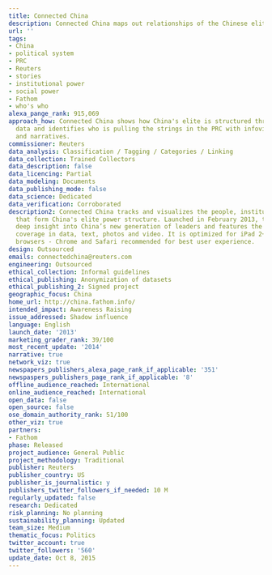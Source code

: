 ```yaml
---
title: Connected China
description: Connected China maps out relationships of the Chinese elite power
url: ''
tags:
- China
- political system
- PRC
- Reuters
- stories
- institutional power
- social power
- Fathom
- who's who
alexa_pange_rank: 915,069
approach_how: Connected China shows how China's elite is structured through relational
  data and identifies who is pulling the strings in the PRC with infovisualization
  and narratives.
commissioner: Reuters
data_analysis: Classification / Tagging / Categories / Linking
data_collection: Trained Collectors
data_description: false
data_licencing: Partial
data_modeling: Documents
data_publishing_mode: false
data_science: Dedicated
data_verification: Corroborated
description2: Connected China tracks and visualizes the people, institutions and relationships
  that form China's elite power structure. Launched in February 2013, the app provides
  deep insight into China’s new generation of leaders and features the best of Reuters’
  coverage in data, text, photos and video. It is optimized for iPad 2+ and modern
  browsers - Chrome and Safari recommended for best user experience.
design: Outsourced
emails: connectedchina@reuters.com
engineering: Outsourced
ethical_collection: Informal guidelines
ethical_publishing: Anonymization of datasets
ethical_publishing_2: Signed project
geographic_focus: China
home_url: http://china.fathom.info/
intended_impact: Awareness Raising
issue_addressed: Shadow influence
language: English
launch_date: '2013'
marketing_grader_rank: 39/100
most_recent_update: '2014'
narrative: true
network_viz: true
newspapers_publishers_alexa_page_rank_if_applicable: '351'
newspaspers_publishers_page_rank_if_applicable: '8'
offline_audience_reached: International
online_audience_reached: International
open_data: false
open_source: false
ose_domain_authority_rank: 51/100
other_viz: true
partners:
- Fathom
phase: Released
project_audience: General Public
project_methodology: Traditional
publisher: Reuters
publisher_country: US
publisher_is_journalistic: y
publishers_twitter_followers_if_needed: 10 M
regularly_updated: false
research: Dedicated
risk_planning: No planning
sustainability_planning: Updated
team_size: Medium
thematic_focus: Politics
twitter_account: true
twitter_followers: '560'
update_date: Oct 8, 2015
---
```

